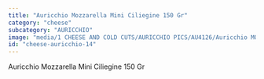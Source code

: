 ```yaml
---
title: "Auricchio Mozzarella Mini Ciliegine 150 Gr"
category: "cheese"
subcategory: "AURICCHIO"
image: "media/1 CHEESE AND COLD CUTS/AURICCHIO PICS/AU4126/Auricchio MOZZARELLA Mini ciliegine 150 gr.jpg"
id: "cheese-auricchio-14"
---
```


Auricchio Mozzarella Mini Ciliegine 150 Gr
